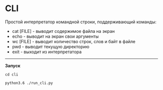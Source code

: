 # CLI

Простой интерпретатор командной строки, поддерживающий команды:

 - cat [FILE] - выводит содержимое файла на экран
 - echo - выводит на экран свои аргументы
 - wc [FILE] - выводит количество строк, слов и байт в файле
 - pwd - выводит текущую директорию
 - exit - выходит из интерпретатора
 
 -------------------------------
**Запуск**
 
 `cd cli`
 
 `python3.6 ./run_cli.py`